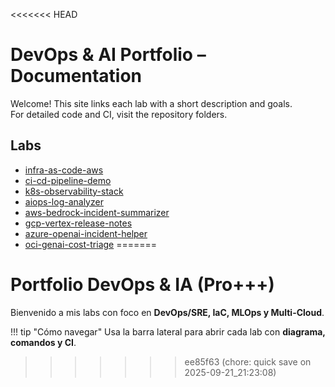 <<<<<<< HEAD
# DevOps & AI Portfolio – Documentation

Welcome! This site links each lab with a short description and goals.  
For detailed code and CI, visit the repository folders.

## Labs
- [infra-as-code-aws](https://github.com/gabo-devops-ai/gabo-devops-portfolio/tree/main/infra-as-code-aws)
- [ci-cd-pipeline-demo](https://github.com/gabo-devops-ai/gabo-devops-portfolio/tree/main/ci-cd-pipeline-demo)
- [k8s-observability-stack](https://github.com/gabo-devops-ai/gabo-devops-portfolio/tree/main/k8s-observability-stack)
- [aiops-log-analyzer](https://github.com/gabo-devops-ai/gabo-devops-portfolio/tree/main/aiops-log-analyzer)
- [aws-bedrock-incident-summarizer](https://github.com/gabo-devops-ai/gabo-devops-portfolio/tree/main/aws-bedrock-incident-summarizer)
- [gcp-vertex-release-notes](https://github.com/gabo-devops-ai/gabo-devops-portfolio/tree/main/gcp-vertex-release-notes)
- [azure-openai-incident-helper](https://github.com/gabo-devops-ai/gabo-devops-portfolio/tree/main/azure-openai-incident-helper)
- [oci-genai-cost-triage](https://github.com/gabo-devops-ai/gabo-devops-portfolio/tree/main/oci-genai-cost-triage)
=======
# Portfolio DevOps & IA (Pro+++)

Bienvenido a mis labs con foco en **DevOps/SRE, IaC, MLOps y Multi-Cloud**.

!!! tip "Cómo navegar"
    Usa la barra lateral para abrir cada lab con **diagrama, comandos y CI**.
>>>>>>> ee85f63 (chore: quick save on 2025-09-21_21:23:08)
